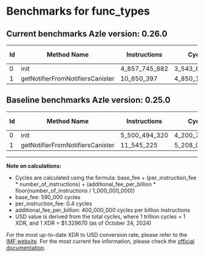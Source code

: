 # Benchmarks for func_types

## Current benchmarks Azle version: 0.26.0

| Id  | Method Name                      | Instructions  | Cycles        | USD           | USD/Million Calls | Change                                  |
| --- | -------------------------------- | ------------- | ------------- | ------------- | ----------------- | --------------------------------------- |
| 0   | init                             | 4_857_745_882 | 3_543_688_352 | $0.0047119361 | $4_711.93         | <font color="green">-642_748_438</font> |
| 1   | getNotifierFromNotifiersCanister | 10_650_397    | 4_850_158     | $0.0000064491 | $6.44             | <font color="green">-894_828</font>     |

## Baseline benchmarks Azle version: 0.25.0

| Id  | Method Name                      | Instructions  | Cycles        | USD           | USD/Million Calls |
| --- | -------------------------------- | ------------- | ------------- | ------------- | ----------------- |
| 0   | init                             | 5_500_494_320 | 4_200_787_728 | $0.0055856614 | $5_585.66         |
| 1   | getNotifierFromNotifiersCanister | 11_545_225    | 5_208_090     | $0.0000069250 | $6.92             |

---

**Note on calculations:**

- Cycles are calculated using the formula: base_fee + (per_instruction_fee \* number_of_instructions) + (additional_fee_per_billion \* floor(number_of_instructions / 1_000_000_000))
- base_fee: 590_000 cycles
- per_instruction_fee: 0.4 cycles
- additional_fee_per_billion: 400_000_000 cycles per billion instructions
- USD value is derived from the total cycles, where 1 trillion cycles = 1 XDR, and 1 XDR = $1.329670 (as of October 24, 2024)

For the most up-to-date XDR to USD conversion rate, please refer to the [IMF website](https://www.imf.org/external/np/fin/data/rms_sdrv.aspx).
For the most current fee information, please check the [official documentation](https://internetcomputer.org/docs/current/developer-docs/gas-cost#execution).
